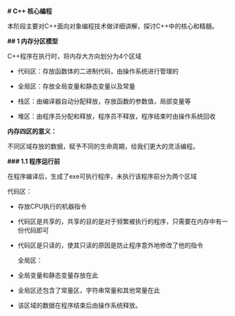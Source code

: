 **# C++ 核心编程**

本阶段主要对C++面向对象编程技术做详细讲解，探讨C++中的核心和精髓。



**## 1 内存分区模型**

C++程序在执行时，将内存大方向划分为4个区域

- 代码区：存放函数体的二进制代码，由操作系统进行管理的

- 全局区：存放全局变量和静态变量以及常量

- 栈区：由编译器自动分配释放，存放函数的参数值，局部变量等

- 堆区：由程序员分配和释放，程序员不释放，程序结束时由操作系统回收





**内存四区的意义：**

不同区域存放的数据，赋予不同的生命周期，给我们更大的灵活编程。



**### 1.1 程序运行前**

  在程序编译后，生成了exe可执行程序，未执行该程序前分为两个区域

  代码区：

- 存放CPU执行的机器指令

- 代码区是共享的，共享的目的是对于频繁被执行的程序，只需要在内存中有一份代码即可

- 代码区是只读的，使其只读的原因是防止程序意外地修改了他的指令

  全局区：

- 全局变量和静态变量存放在此

- 全局区还包含了常量区，字符串常量和其他常量在此

- 该区域的数据在程序结束后由操作系统释放。



